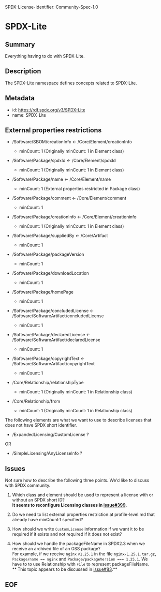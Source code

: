 SPDX-License-Identifier: Community-Spec-1.0

# SPDX-Lite

## Summary

Everything having to do with SPDX-Lite.

## Description

The SPDX-Lite namespace defines concepts related to SPDX-Lite.

## Metadata

- id: https://rdf.spdx.org/v3/SPDX-Lite
- name: SPDX-Lite

## External properties restrictions  

- /Software/SBOM/creationInfo <- /Core/Element/creationInfo  
  * minCount: 1 (Originally minCount: 1 in Element class)  
- /Software/Package/spdxId  <- /Core/Element/spdxId  
  * minCount: 1 (Originally minCount: 1 in Element class)  
- /Software/Package/name <- /Core/Element/name  
  * minCount: 1 (External properties restricted in Package class)  
- /Software/Package/comment <- /Core/Element/comment  
  * minCount: 1  
- /Software/Package/creationInfo <- /Core/Element/creationinfo  
  * minCount: 1 (Originally minCount: 1 in Element class)  
- /Software/Package/suppliedBy <- /Core/Artifact  
  * minCount: 1  
- /Software/Package/packageVersion  
  * minCount: 1  
- /Software/Package/downloadLocation  
  * minCount: 1  
- /Software/Package/homePage  
  * minCount: 1  
- /Software/Package/concludedLicense <- /Software/SoftwareArtifact/concludedLicense  
  * minCount: 1  
- /Software/Package/declaredLicense <- /Software/SoftwareArtifact/declaredLicense  
  * minCount: 1  
- /Software/Package/copyrightText <- /Software/SoftwareArtifact/copyrightText  
  * minCount: 1  

- /Core/Relationship/relationshipType
  * minCount: 1 (Originally minCount: 1 in Relationship class)  
- /Core/Relationship/from  
  * minCount: 1 (Originally minCount: 1 in Relationship class)  

The following elements are what we want to use to describe licenses that does not have SPDX short identifier.  

- /ExpandedLicensing/CustomLicense ?

OR
- /SimpleLicensing/AnyLicenseInfo ?

## Issues  

Not sure how to describe the following three points. We'd like to discuss with SPDX community.  

1. Which class and element should be used to represent a license with or without an SPDX short ID?  
**It seems to reconfigure Licensing classes in [issue#399](https://github.com/spdx/spdx-3-model/pull/399).**  

2. Do we need to list external properties restriction at profile-level.md that already have minCount:1 specified?

3. How should we write ```CustomLicense``` information if we want it to be required if it exists and not required if it does not exist?  

4. How should we handle the packageFileName in SPDX2.3 when we receive an archived file of an OSS package?  
For example, if we receive ```nginx``` ```v1.25.1``` in the file ```nginx-1.25.1.tar.gz```, ```Package/name == nginx``` and ```Package/packageVersion === 1.25.1```. We have to to use Relationship with ```File``` to represent packageFileName.  
** This topic appears to be discussed in [issue#83](https://github.com/spdx/spdx-3-model/issues/83).**  

## EOF  

